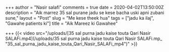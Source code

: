 +++
author = "Nasir salafi"
comments = true
date = 2020-04-02T13:50:00Z
description = "Aik marrez 35 sal purane jadu se kese bacha uski apni zubani sune,"
layout = "Post"
slug = "Me kese theek hua"
tags = ["jadu ka ilaj", "Gawahe patients ki"]
title = "Aik Mareez ki Gawahee"

+++
{{< video src="/uploads/[35 sal purna jadu kaise touta Qari Nasir SALAFi.mp4](/uploads/35 sal purna jadu kaise touta Qari Nasir SALAFi.mp_ "35_sal_purna_jadu_kaise_touta_Qari_Nasir_SALAFi_mp4")" >}}